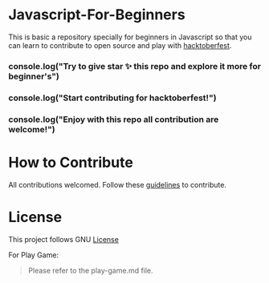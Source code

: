 # Javascript-For-Beginners
This is basic a repository specially for beginners in Javascript so that you can learn to contribute to open source and play with [hacktoberfest](https://hacktoberfest.digitalocean.com).

### console.log("Try to give star ✨ this repo and explore it more for beginner's")
### console.log("Start contributing for hacktoberfest!")
### console.log("Enjoy with this repo all contribution are welcome!")

# How to Contribute
All contributions welcomed. Follow these [guidelines](contribution.md) to contribute.

# License
This project follows GNU [License](LICENSE)

For Play Game:
> Please refer to the play-game.md file.  
